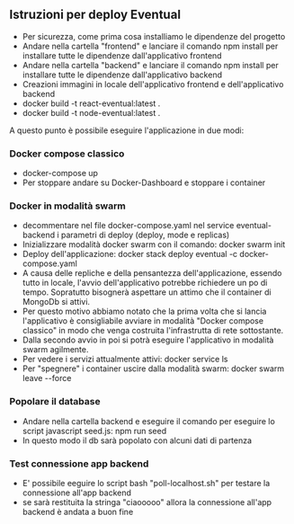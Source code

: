 ## Istruzioni per deploy Eventual 

- Per sicurezza, come prima cosa installiamo le dipendenze del progetto
- Andare nella cartella "frontend" e lanciare il comando npm install per installare tutte le dipendenze dall'applicativo frontend
- Andare nella cartella "backend" e lanciare il comando npm install per installare tutte le dipendenze dall'applicativo backend
- Creazioni immagini in locale dell'applicativo frontend e dell'applicativo backend
- docker build  -t react-eventual:latest .
- docker build  -t node-eventual:latest .

A questo punto è possibile eseguire l'applicazione in due modi:

### Docker compose classico
- docker-compose up
- Per stoppare andare su Docker-Dashboard e stoppare i container

### Docker in modalità swarm
- decommentare nel file docker-compose.yaml nel service eventual-backend i parametri di deploy (deploy, mode e replicas)
- Inizializzare modalità docker swarm con il comando: docker swarm init
- Deploy dell'applicazione: docker stack deploy eventual -c docker-compose.yaml
- A causa delle repliche e della pensantezza dell'applicazione, essendo tutto in locale, l'avvio dell'applicativo potrebbe richiedere un po di tempo. Sopratutto bisognerà aspettare un attimo che il container di MongoDb si attivi.
- Per questo motivo abbiamo notato che la prima volta che si lancia l'applicativo è consigliabile avviare in modalità "Docker compose classico" in modo che venga costruita l'infrastrutta di rete sottostante.
- Dalla secondo avvio in poi si potrà eseguire l'applicativo in modalità swarm agilmente.
- Per vedere i servizi attualmente attivi: docker service ls
- Per "spegnere" i container uscire dalla modalità swarm: docker swarm leave --force

### Popolare il database
- Andare nella cartella backend e eseguire il comando per eseguire lo script javascript seed.js: npm run seed 
- In questo modo il db sarà popolato con alcuni dati di partenza

### Test connessione app backend
- E' possibile eeguire lo script bash "poll-localhost.sh" per testare la connessione all'app backend
- se sarà restituita la stringa "ciaooooo" allora la connessione all'app backend è andata a buon fine
